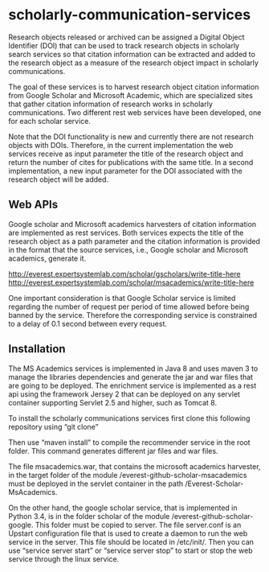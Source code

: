 # scholarly-communication-services

Research objects released or archived can be assigned a Digital Object Identifier (DOI) that can be used to track research objects in scholarly search services so that citation information can be extracted and added to the research object as a measure of the research object impact in scholarly communications. 

The goal of these services is to harvest research object citation information from Google Scholar and Microsoft Academic, which are specialized sites that gather citation information of research works in scholarly communications. Two different rest web services have been developed, one for each scholar service. 

Note that the DOI functionality is new and currently there are not research objects with DOIs. Therefore, in the current implementation the web services receive as input parameter the title of the research object and return the number of cites for publications with the same title. In a second implementation, a new input parameter for the DOI associated with the research object will be added.  

## Web APIs

Google scholar and Microsoft academics harvesters of citation information are implemented as rest services. Both services expects the title of the research object as a path parameter and the citation information is provided in the format that the source services, i.e., Google scholar and Microsoft academics, generate it. 

http://everest.expertsystemlab.com/scholar/gscholars/write-title-here
http://everest.expertsystemlab.com/scholar/msacademics/write-title-here

One important consideration is that Google Scholar service is limited regarding the number of request per period of time allowed before being banned by the service. Therefore the corresponding service is constrained to a delay of 0.1 second between every request. 

## Installation
The MS Academics services is implemented in Java 8 and uses maven 3 to manage the libraries dependencies and generate the jar and war files that are going to be deployed. The enrichment service is implemented as a rest api using the framework Jersey 2 that can be deployed on any servlet container supporting Servlet 2.5 and higher, such as Tomcat 8.  

To install the scholarly communications services first clone this following repository using “git clone”

Then use “maven install” to compile the recommender service in the root folder. This command generates different jar files and war files. 

The file msacademics.war, that contains the microsoft academics harvester, in the target folder of the module /everest-github-scholar-msacademics must be deployed in the servlet container in the path /Everest-Scholar- MsAcademics. 

On the other hand, the google scholar service, that is implemented in Python 3.4, is in the folder scholar of the module /everest-github-scholar-google. This folder must be copied to server.  The file server.conf is an Upstart configuration file that is used to create a daemon to run the web service in the server. This file should be located in /etc/init/. Then you can use “service server start” or “service server stop” to start or stop the web service through the linux service. 
